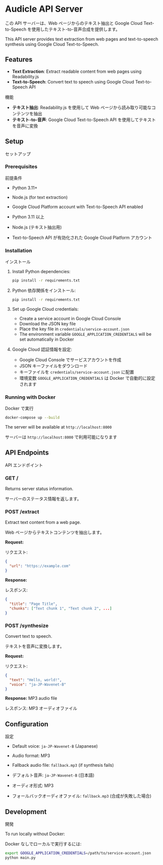 # Audicle API Server

この API サーバーは、Web ページからのテキスト抽出と Google Cloud Text-to-Speech を使用したテキスト-to-音声合成を提供します。

This API server provides text extraction from web pages and text-to-speech synthesis using Google Cloud Text-to-Speech.

## Features

- **Text Extraction**: Extract readable content from web pages using Readability.js
- **Text-to-Speech**: Convert text to speech using Google Cloud Text-to-Speech API

機能

- **テキスト抽出**: Readability.js を使用して Web ページから読み取り可能なコンテンツを抽出
- **テキスト-to-音声**: Google Cloud Text-to-Speech API を使用してテキストを音声に変換

## Setup

セットアップ

### Prerequisites

前提条件

- Python 3.11+
- Node.js (for text extraction)
- Google Cloud Platform account with Text-to-Speech API enabled

- Python 3.11 以上
- Node.js (テキスト抽出用)
- Text-to-Speech API が有効化された Google Cloud Platform アカウント

### Installation

インストール

1. Install Python dependencies:

   ```bash
   pip install -r requirements.txt
   ```

1. Python 依存関係をインストール:

   ```bash
   pip install -r requirements.txt
   ```

1. Set up Google Cloud credentials:

   - Create a service account in Google Cloud Console
   - Download the JSON key file
   - Place the key file in `credentials/service-account.json`
   - The environment variable `GOOGLE_APPLICATION_CREDENTIALS` will be set automatically in Docker

1. Google Cloud 認証情報を設定:
   - Google Cloud Console でサービスアカウントを作成
   - JSON キーファイルをダウンロード
   - キーファイルを `credentials/service-account.json` に配置
   - 環境変数 `GOOGLE_APPLICATION_CREDENTIALS` は Docker で自動的に設定されます

### Running with Docker

Docker で実行

```bash
docker-compose up --build
```

The server will be available at `http://localhost:8000`

サーバーは `http://localhost:8000` で利用可能になります

## API Endpoints

API エンドポイント

### GET /

Returns server status information.

サーバーのステータス情報を返します。

### POST /extract

Extract text content from a web page.

Web ページからテキストコンテンツを抽出します。

**Request:**

リクエスト:

```json
{
  "url": "https://example.com"
}
```

**Response:**

レスポンス:

```json
{
  "title": "Page Title",
  "chunks": ["Text chunk 1", "Text chunk 2", ...]
}
```

### POST /synthesize

Convert text to speech.

テキストを音声に変換します。

**Request:**

リクエスト:

```json
{
  "text": "Hello, world!",
  "voice": "ja-JP-Wavenet-B"
}
```

**Response:** MP3 audio file

レスポンス: MP3 オーディオファイル

## Configuration

設定

- Default voice: `ja-JP-Wavenet-B` (Japanese)
- Audio format: MP3
- Fallback audio file: `fallback.mp3` (if synthesis fails)

- デフォルト音声: `ja-JP-Wavenet-B` (日本語)
- オーディオ形式: MP3
- フォールバックオーディオファイル: `fallback.mp3` (合成が失敗した場合)

## Development

開発

To run locally without Docker:

Docker なしでローカルで実行するには:

```bash
export GOOGLE_APPLICATION_CREDENTIALS=/path/to/service-account.json
python main.py
```
